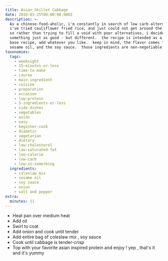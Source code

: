 ```yaml
---
title: Asian Skillet Cabbage
date: 2010-03-25T00:00:00.000Z
description: >-
  As a chinese-food-aholic, i'm constantly in search of low carb alternatives. 
  i've tried cauliflower fried rice, and just could not get around the texture,
  so rather than trying to fill a void with poor alternatives, i decided to make
  something just as good - but different.  the recipe is intended as a simple
  base recipe, add whatever you like.  keep in mind, the flavor comes from the
  sesame oil, and the soy sauce.  those ingredients are non-negotiable.
taxonomies:
  tags:
    - weeknight
    - 15-minutes-or-less
    - time-to-make
    - course
    - main-ingredient
    - cuisine
    - preparation
    - occasion
    - low-protein
    - 5-ingredients-or-less
    - side-dishes
    - vegetables
    - asian
    - easy
    - beginner-cook
    - diabetic
    - vegetarian
    - dietary
    - low-cholesterol
    - low-saturated-fat
    - low-calorie
    - low-carb
    - low-in-something
  ingredients:
    - coleslaw mix
    - sesame oil
    - soy sauce
    - onion
    - salt and pepper
extra:
  minutes: 11
---
```

 - Heat pan over medium heat
 - Add oil
 - Swirl to coat
 - Add onion and cook until tender
 - Add entire bag of coleslaw mix , soy sauce
 - Cook until cabbage is tender-crisp
 - Top with your favorite asian inspired protein and enjoy ! yep , that's it and it's yummy
